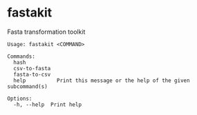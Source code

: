 # fastakit

Fasta transformation toolkit

```shell
Usage: fastakit <COMMAND>

Commands:
  hash          
  csv-to-fasta  
  fasta-to-csv  
  help          Print this message or the help of the given subcommand(s)

Options:
  -h, --help  Print help
```
